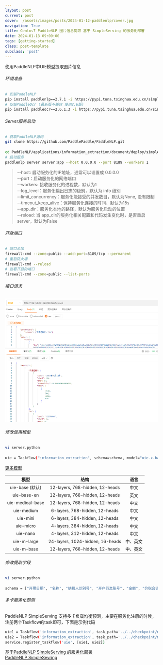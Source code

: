 ```yaml
---
layout: post
current: post
cover:  /assets/images/posts/2024-01-12-paddlenlp/cover.jpg
navigation: True
title: Centos7 PaddleNLP 图片信息提取 基于 SimpleServing 的服务化部署
date: 2024-01-13 09:00:00
tags: [getting-started]
class: post-template
subclass: 'post'
---
```


使用PaddleNLP中UIE模型提取图片信息

###### 环境准备

```bash
# 安装PaddleNLP
pip install paddlenlp==2.7.1 -i https://pypi.tuna.tsinghua.edu.cn/simple
# 安装PaddleOcr (最新版不兼容 使用2.6版)
pip install paddleocr==2.6.1.3 -i https://pypi.tuna.tsinghua.edu.cn/simple
```

###### Server服务启动

```bash
# 获取PaddleNLP源码
git clone https://github.com/PaddlePaddle/PaddleNLP.git

cd PaddleNLP/applications/information_extraction/document/deploy/simple_serving/
# 启动服务
paddlenlp server server:app --host 0.0.0.0 --port 8189 --workers 1
```
>--host: 启动服务化的IP地址，通常可以设置成 0.0.0.0  
>--port：启动服务化的网络端口  
>--workers: 接收服务化的进程数，默认为1  
>--log_level：服务化输出日志的级别，默认为 info 级别  
>--limit_concurrency：服务化能接受的并发数目，默认为None, 没有限制  
>--timeout_keep_alive：保持服务化连接的时间，默认为15s  
>--app_dir：服务化本地的路径，默认为服务化启动的位置  
>--reload: 当 app_dir的服务化相关配置和代码发生变化时，是否重启server，默认为False  

###### 开放端口

```bash
# 端口添加
firewall-cmd --zone=public --add-port=8189/tcp --permanent
# 重启防火墙
firewall-cmd --reload
# 查看开启的端口
firewall-cmd --zone=public --list-ports
```
###### 接口请求
![alt](/assets/images/posts/2024-01-12-paddlenlp/1705141028351.jpg)

###### 修改使用模型
```bash
vi server.python

uie = Taskflow("information_extraction", schema=schema, model="uie-x-base")
```
[更多模型](https://github.com/PaddlePaddle/PaddleNLP/tree/develop/model_zoo/uie?_blank)

|模型|结构|语言|
|:-------:|:-------:|:-------:|
|uie-base (默认)|12-layers, 768-hidden, 12-heads|中文|
|uie-base-en|12-layers, 768-hidden, 12-heads|英文|
|uie-medical-base|12-layers, 768-hidden, 12-heads|中文|
|uie-medium|6-layers, 768-hidden, 12-heads|中文|
|uie-mini|6-layers, 384-hidden, 12-heads|中文|
|uie-micro|4-layers, 384-hidden, 12-heads|中文|
|uie-nano|4-layers, 312-hidden, 12-heads|中文|
|uie-m-large|24-layers, 1024-hidden, 16-heads|中、英文|
|uie-m-base|12-layers, 768-hidden, 12-heads|中、英文|


###### 修改提取字段
```bash
vi server.python

schema = ["开票日期", "名称", "纳税人识别号", "开户行及账号", "金额", "价税合计", "No", "税率", "地址、电话", "税额"]
```

###### 多卡服务化预测
PaddleNLP SimpleServing 支持多卡负载均衡预测，主要在服务化注册的时候，注册两个Taskflow的task即可，下面是示例代码
```bash
uie1 = Taskflow('information_extraction', task_path='../../checkpoint/model_best/', schema=schema, device_id=0)
uie2 = Taskflow('information_extraction', task_path='../../checkpoint/model_best/', schema=schema, device_id=1)
service.register_taskflow('uie', [uie1, uie2])
```

[基于PaddleNLP SimpleServing 的服务化部署](https://github.com/PaddlePaddle/PaddleNLP/tree/develop/applications/information_extraction/document/deploy/simple_serving)  
[PaddleNLP SimpleSevring](https://github.com/PaddlePaddle/PaddleNLP/blob/develop/docs/server.md)
